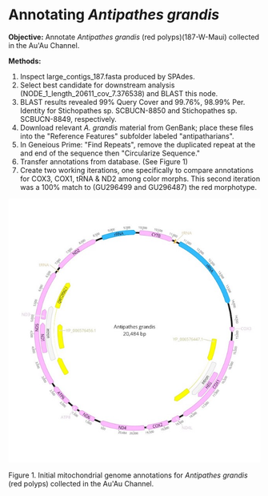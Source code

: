 
# Annotating *Antipathes grandis* 

**Objective:** Annotate *Antipathes grandis* (red polyps)(187-W-Maui) collected in the Au'Au Channel.

**Methods:**

1. Inspect large_contigs_187.fasta produced by SPAdes.
2. Select best candidate for downstream analysis (NODE_1_length_20611_cov_7.376538) and BLAST this node.
3. BLAST results revealed 99% Query Cover and 99.76%, 98.99% Per. Identity for Stichopathes sp. SCBUCN-8850 and Stichopathes sp. SCBUCN-8849, respectively.
4. Download relevant *A. grandis* material from GenBank; place these files into the "Reference Features" subfolder labeled "antipatharians".
5. In Geneious Prime: "Find Repeats", remove the duplicated repeat at the and end of the sequence then "Circularize Sequence."
6. Transfer annotations from database. (See Figure 1)
7. Create two working iterations, one specifically to compare annotations for COX3, COX1, tRNA & ND2 among color morphs. This second iteration was a 100% match to (GU296499 and GU296487) the red morphotype. 
    
![Antipathes grandis](Antipathes_grandis.jpg)

Figure 1. Initial mitochondrial genome annotations for *Antipathes grandis* (red polyps) collected in the Au'Au Channel.
